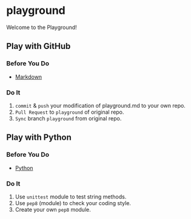 # playground
Welcome to the Playground!

## Play with GitHub

### Before You Do

- [Markdown](https://github.com/leven-cn/team/wiki/Markdown/ "Markdown Wiki")

### Do It

1. `commit` & `push` your modification of playground.md to your own repo.
2. `Pull Request` to `playground` of original repo.
3. `Sync` branch `playground` from original repo.

## Play with Python

### Before You Do

- [Python](https://github.com/leven-cn/team/wiki/Getting-Started-with-Python/ "Python Wiki")

### Do It

1. Use `unittest` module to test string methods.
2. Use `pep8` (module) to check your coding style.
3. Create your own `pep8` module.
